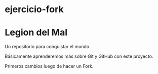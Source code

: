 # ejercicio-fork

# Legion del Mal
Un repositorio para conquistar el mundo

Básicamente aprenderemos más sobre Git y GitHub con este proyecto.

Primeros cambios luego de hacer un Fork.